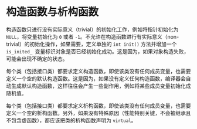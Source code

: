 构造函数与析构函数 
==============================



构造函数只进行没有实际意义（trivial）的初始化工作，例如将指针初始化为 `NULL`，将变量初始化为 `0` 或者 `-1`。不允许在构造函数进行有实际意义（non-trivial）的初始化操作，如果需要，定义单独的 `int init()` 方法并增加一个 `is_inited_ `变量标识对象是否已经初始化成功。这是因为，如果对象构造失败，可能会出现不确定的状态。

每个类（包括接口类）都要求定义构造函数，即使该类没有任何成员变量，也需要定义一个空的默认构造函数。这是因为，如果没有定义任何构造函数，编译器会自动生成默认构造函数，这样往往会产生一些副作用，例如将某些成员变量初始化成随机值。

每个类（包括接口类）都要求定义析构函数，即使该类没有任何成员变量，也需要定义一个空的析构函数。另外，如果没有特殊原因（性能特别关键，不会被继承且不包含虚函数），都应该把类的析构函数声明为 `virtual`。
